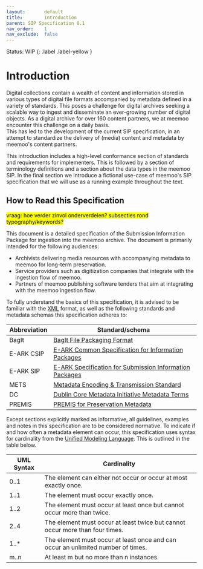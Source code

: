 ```yaml
---
layout:       default
title:        Introduction
parent: SIP Specification 0.1
nav_order:    1
nav_exclude:  false
---
```

Status: WIP
{: .label .label-yellow }
# Introduction

Digital collections contain a wealth of content and information stored in various types of digital file formats accompanied by metadata defined in a variety of standards.
This poses a challenge for digital archives seeking a scalable way to ingest and disseminate an ever-growing number of digital objects.
As a digital archive for over 160 content partners, we at meemoo encounter this challenge on a daily basis.  
This has led to the development of the current SIP specification, in an attempt to standardize the delivery of (media) content and metadata by meemoo's content partners.

This introduction includes a high-level conformance section of standards and requirements for implementers.
This is followed by a section of terminology definitions and a section about the data types in the meemoo SIP.
In the final section we introduce a fictional use-case of meemoo's SIP specification that we will use as a running example throughout the text.

## How to Read this Specification

<mark>vraag: hoe verder zinvol onderverdelen? subsecties rond typography/keywords?</mark>

This document is a detailed specification of the Submission Information Package for ingestion into the meemoo archive. The document is primarily intended for the following audiences:

- Archivists delivering media resources with accompanying metadata to meemoo for long-term preservation.
- Service providers such as digitization companies that integrate with the ingestion flow of meemoo.
- Partners of meemoo publishing software tenders that aim at integrating with the meemoo ingestion flow.

To fully understand the basics of this specification, it is advised to be familiar with the [XML](https://www.w3.org/XML/) format, as well as the following standards and metadata schemas this specification adheres to:

| Abbreviation | Standard/schema|
| ------------ | -------------- |
| BagIt        | [BagIt File Packaging Format](https://www.rfc-editor.org/rfc/rfc8493.html)|
| E-ARK CSIP   | [E-ARK Common Specification for Information Packages](https://earkcsip.dilcis.eu/)|
| E-ARK SIP    | [E-ARK Specification for Submission Information Packages](https://earksip.dilcis.eu/)|
| METS         | [Metadata Encoding & Transmission Standard](https://www.loc.gov/standards/mets/mets.xsd)|
| DC           | [Dublin Core Metadata Initiative Metadata Terms](http://dublincore.org/schemas/xmls/qdc/2008/02/11/dcterms.xsd)|
| PREMIS       | [PREMIS for Preservation Metadata](https://www.loc.gov/standards/premis/v3/premis-v3-0.xsd)|

Except sections explicitly marked as informative, all guidelines, examples and notes in this specification are to be considered normative.
To indicate if and how often a metadata element can occur, this specification uses syntax for cardinality from the [Unified Modeling Language](https://www.omg.org/spec/UML/2.5.1/PDF).
This is outlined in the table below.

| UML Syntax | Cardinality                                                                      |
| ---------- | -------------------------------------------------------------------------------- |
| 0..1       | The element can either not occur or occur at most exactly once.                  |
| 1..1       | The element must occur exactly once.                                             |
| 1..2       | The element must occur at least once but cannot occur more than twice.           |
| 2..4       | The element must occur at least twice but cannot occur more than four times.     |
| 1..*       | The element must occur at least once and can occur an unlimited number of times. |
| m..n       | At least m but no more than n instances.                                         |
